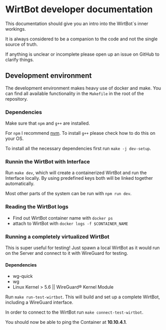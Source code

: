 # WirtBot developer documentation

This documentation should give you an intro into the WirtBot`s inner workings.

It is always considered to be a companion to the code and not the single source of truth.

If anything is unclear or incomplete please open up an issue on GitHub to clarify things.

## Development environment

The development environment makes heavy use of docker and make.
You can find all available functionality in the `Makefile` in the root of the repository.


### Dependencies

Make sure that `npm` and `g++` are installed.

For `npm` I recommend [nvm](https://github.com/nvm-sh/nvm). To install `g++` please check how to do this on your OS.

To install all the necessary dependencies first run `make -j dev-setup`.

### Runnin the WirtBot with Interface
Run `make dev`, which will create a containerized WirtBot and run the Interface locally.
By using predefined keys both will be linked together automatically.

Most other parts of the system can be run with `npm run dev`.

### Reading the WirtBot logs

- Find out WirtBot container name with `docker ps`
- attach to WirtBot with `docker logs -f $CONTAINER_NAME`

### Running a completely virtualized WirtBot

This is super useful for testing!
Just spawn a local WirtBot as it would run on the Server and connect to it with WireGuard for testing.


#### Dependencies

- wg-quick
- wg
- Linux Kernel > 5.6 || WireGuard® Kernel Module

Run `make run-test-wirtbot`. This will build and set up a complete WirtBot, including a WireGuard interface.

In order to connect to the WirtBot run `make connect-test-wirtbot`.

You should now be able to ping the Container at **10.10.4.1**.

